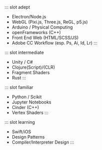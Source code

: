 ---
---

::: slot adept
- Electron/Node.js
- WebGL (Pixi.js, Three.js, ReGL, p5.js)
- Arduino / Physical Computing
- openFrameworks (C++)
- Front End Web (HTML/SCSS/JS)
- Adobe CC Workflow (esp. Ps, Ai, Id, Lr)
:::

::: slot intermediate
- Unity / C#
- Clojure(Script)/(CLR)
- Fragment Shaders
- Rust
:::

::: slot familiar
- Python / Scikit
- Jupyter Notebooks
- Cinder (C++)
- Vertex Shaders
:::

::: slot learning
- Swift/iOS
- Design Patterns
- Compiler/Interpreter Design
:::